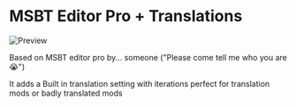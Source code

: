 # **MSBT Editor Pro + Translations**

![Preview](https://github.com/user-attachments/assets/da5671c1-7fcf-425b-918c-5733faf1bea3)

Based on MSBT editor pro by... someone ("Please come tell me who you are :sob:")

It adds a Built in translation setting with iterations perfect for translation mods or badly translated mods
